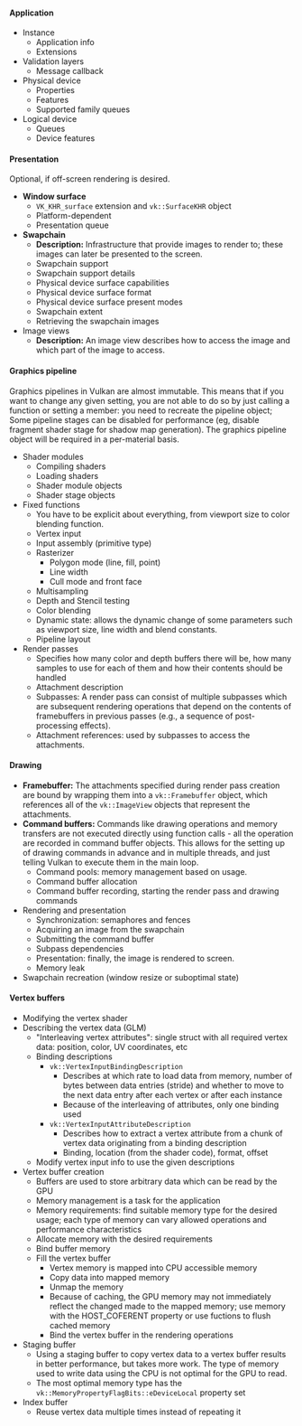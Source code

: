 #### Application
- Instance
	- Application info
	- Extensions
- Validation layers
	- Message callback
- Physical device
	- Properties
	- Features
	- Supported family queues
- Logical device
	- Queues
	- Device features

#### Presentation
 Optional, if off-screen rendering is desired.

- **Window surface**
	- `VK_KHR_surface` extension and `vk::SurfaceKHR` object
	- Platform-dependent
	- Presentation queue
- **Swapchain**
	- **Description:**
	Infrastructure that provide images to render to; these images can later be presented to the screen.
	- Swapchain support
	- Swapchain support details
	- Physical device surface capabilities
	- Physical device surface format
	- Physical device surface present modes
	- Swapchain extent
	- Retrieving the swapchain images
- Image views
	- **Description:**
	An image view describes how to access the image and which part of the image to access.

#### Graphics pipeline
Graphics pipelines in Vulkan are almost immutable. This means that if you want
to change any given setting, you are not able to do so by just calling a function
or setting a member: you need to recreate the pipeline object;
Some pipeline stages can be disabled for performance (eg, disable fragment shader
stage for shadow map generation).
The graphics pipeline object will be required in a per-material basis.

- Shader modules
	- Compiling shaders
	- Loading shaders
	- Shader module objects
	- Shader stage objects
- Fixed functions
	- You have to be explicit about everything, from viewport size to color blending function.
	- Vertex input
	- Input assembly (primitive type)
	- Rasterizer
		- Polygon mode (line, fill, point)
		- Line width
		- Cull mode and front face
	- Multisampling
	- Depth and Stencil testing
	- Color blending
	- Dynamic state: allows the dynamic change of some parameters such as
	viewport size, line width and blend constants.
	- Pipeline layout
- Render passes
	- Specifies how many color and depth buffers there will be, how many samples
	to use for each of them and how their contents should be handled
	- Attachment description
	- Subpasses: A render pass can consist of multiple subpasses which are
	subsequent rendering operations that depend on the contents of framebuffers
	in previous passes (e.g., a sequence of post-processing effects).
	- Attachment references: used by subpasses to access the attachments.

#### Drawing
- **Framebuffer:**
The attachments specified during render pass creation are bound by wrapping them
into a `vk::Framebuffer` object, which references all of the `vk::ImageView`
objects that represent the attachments.
- **Command buffers:**
Commands like drawing operations and memory transfers are not executed directly
using function calls - all the operation are recorded in command buffer objects.
This allows for the setting up of drawing commands in advance and in multiple
threads, and just telling Vulkan to execute them in the main loop.
	- Command pools: memory management based on usage.
	- Command buffer allocation
	- Command buffer recording, starting the render pass and drawing commands
- Rendering and presentation
	- Synchronization: semaphores and fences
	- Acquiring an image from the swapchain
	- Submitting the command buffer
	- Subpass dependencies
	- Presentation: finally, the image is rendered to screen.
	- Memory leak
- Swapchain recreation (window resize or suboptimal state)

#### Vertex buffers
- Modifying the vertex shader
- Describing the vertex data (GLM)
	- "Interleaving vertex attributes": single struct with all required vertex
	data: position,	color, UV coordinates, etc
	- Binding descriptions
		- `vk::VertexInputBindingDescription`
			- Describes at which rate to load data from memory, number of bytes
			between data entries (stride) and whether to move to the next data
			entry after each vertex or after each instance
			- Because of the interleaving of attributes, only one binding used
		- `vk::VertexInputAttributeDescription`
			- Describes how to extract a vertex attribute from a chunk of vertex
			data originating from a binding description
			- Binding, location (from the shader code), format, offset
	- Modify vertex input info to use the given descriptions
- Vertex buffer creation
	- Buffers are used to store arbitrary data which can be read by the GPU
	- Memory management is a task for the application
	- Memory requirements: find suitable memory type for the desired usage;
	each type of memory can vary allowed operations and performance characteristics
	- Allocate memory with the desired requirements
	- Bind buffer memory
	- Fill the vertex buffer
		- Vertex memory is mapped into CPU accessible memory
		- Copy data into mapped memory
		- Unmap the memory
		- Because of caching, the GPU memory may not immediately reflect the
		changed made to the mapped memory; use memory with the HOST_COFERENT
		property or use fuctions to flush cached memory
		- Bind the vertex buffer in the rendering operations
- Staging buffer
	- Using a staging buffer to copy vertex data to a vertex buffer results in
	better performance, but takes more work. The type of memory used to write
	data using the CPU is not optimal for the GPU to read.
	- The most optimal memory type has the `vk::MemoryPropertyFlagBits::eDeviceLocal`
	property set
- Index buffer
	- Reuse vertex data multiple times instead of repeating it
